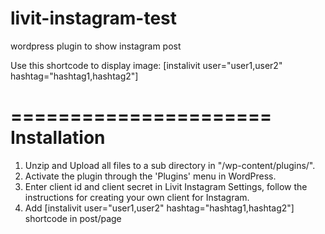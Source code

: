 # livit-instagram-test
wordpress plugin to show instagram post

Use this shortcode to display image: 
[instalivit user="user1,user2" hashtag="hashtag1,hashtag2"]

======================
Installation
======================
1. Unzip and Upload all files to a sub directory in "/wp-content/plugins/".
2. Activate the plugin through the 'Plugins' menu in WordPress.
3. Enter client id and client secret in Livit Instagram Settings, follow the instructions for creating your own client for Instagram.
4. Add [instalivit user="user1,user2" hashtag="hashtag1,hashtag2"] shortcode in post/page

